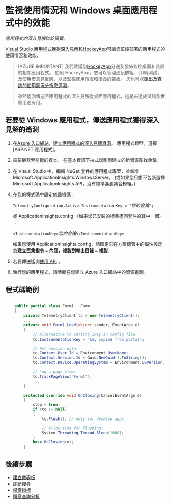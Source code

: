 <properties 
    pageTitle="監視使用情況和 Windows 桌面應用程式的效能" 
    description="使用情況和 Windows 桌面應用程式 HockeyApp 與應用程式的深入見解的效能分析。" 
    services="application-insights" 
    documentationCenter="windows"
    authors="alancameronwills" 
    manager="douge"/>

<tags 
    ms.service="application-insights" 
    ms.workload="tbd" 
    ms.tgt_pltfrm="ibiza" 
    ms.devlang="na" 
    ms.topic="article" 
    ms.date="08/26/2016" 
    ms.author="awills"/>

# <a name="monitoring-usage-and-performance-in-windows-desktop-apps"></a>監視使用情況和 Windows 桌面應用程式中的效能

*應用程式的深入見解位於預覽。*

[Visual Studio 應用程式獲得深入見解](app-insights-overview.md)和[HockeyApp](https://hockeyapp.net)可讓您監控部署的應用程式的使用情況和效能。

> [AZURE.IMPORTANT] 我們建議您[HockeyApp](https://hockeyapp.net)分送及發佈監控桌面和裝置的相關應用程式。 使用 HockeyApp，您可以管理通訊群組、 即時測試，及使用者意見反應，以及監視使用情況和損毀的報表。 您也可以[匯出及查詢的使用狀況分析您遙測](app-insights-hockeyapp-bridge-app.md)。

> 雖然遙測傳送至應用程式的深入見解從桌面應用程式，這是來達成偵錯及實驗用途有用。


## <a name="to-send-telemetry-to-application-insights-from-a-windows-application"></a>若要從 Windows 應用程式，傳送應用程式獲得深入見解的遙測

1. 在[Azure 入口網站](https://portal.azure.com)，[建立應用程式的深入見解資源](app-insights-create-new-resource.md)。 應用程式類型，選擇 [ASP.NET 應用程式]。
2. 需要儀器索引鍵的複本。 在基本資訊下拉式您剛剛建立的新資源尋找金鑰。 
3. 在 Visual Studio 中，編輯 NuGet 套件的應用程式專案，並新增 Microsoft.ApplicationInsights.WindowsServer。 (或如果您只想不包裝選擇 Microsoft.ApplicationInsights API，沒有標準遙測集合模組。)
4. 在您的程式碼中設定儀器機碼︰

    `TelemetryConfiguration.Active.InstrumentationKey = "`*您的金鑰*`";` 

    或 ApplicationInsights.config （如果您已安裝的標準遙測套件的其中一個）︰
 
    `<InstrumentationKey>`*您的金鑰*`</InstrumentationKey>` 

    如果您使用 ApplicationInsights.config，請確定它在方案總管中的屬性設定為**建立巨集指令 = 內容，複製到輸出目錄 = 複製**。
5. 若要傳送遙測[使用 API](app-insights-api-custom-events-metrics.md) 。
6. 執行您的應用程式，請參閱在您建立 Azure 入口網站中的資源遙測。

## <a name="telemetry"></a>程式碼範例

```C#

    public partial class Form1 : Form
    {
        private TelemetryClient tc = new TelemetryClient();
        ...
        private void Form1_Load(object sender, EventArgs e)
        {
            // Alternative to setting ikey in config file:
            tc.InstrumentationKey = "key copied from portal";

            // Set session data:
            tc.Context.User.Id = Environment.UserName;
            tc.Context.Session.Id = Guid.NewGuid().ToString();
            tc.Context.Device.OperatingSystem = Environment.OSVersion.ToString();

            // Log a page view:
            tc.TrackPageView("Form1");
            ...
        }

        protected override void OnClosing(CancelEventArgs e)
        {
            stop = true;
            if (tc != null)
            {
                tc.Flush(); // only for desktop apps

                // Allow time for flushing:
                System.Threading.Thread.Sleep(1000);
            }
            base.OnClosing(e);
        }

```

## <a name="next-steps"></a>後續步驟

* [建立儀表板](app-insights-dashboards.md)
* [診斷搜尋](app-insights-diagnostic-search.md)
* [探索指標](app-insights-metrics-explorer.md)
* [撰寫查詢分析](app-insights-analytics.md)
 
